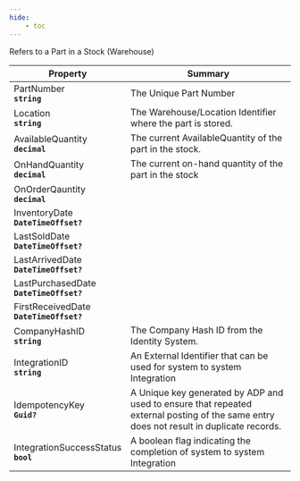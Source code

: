 ```yaml
---
hide:
    - toc
---
```

Refers to a Part in a Stock (Warehouse)

| Property | Summary |
|----------|---------|
| PartNumber <div><strong>``string``</strong></div> | The Unique Part Number |
| Location <div><strong>``string``</strong></div> | The Warehouse/Location Identifier where the part is stored. |
| AvailableQuantity <div><strong>``decimal``</strong></div> | The current AvailableQuantity of the part in the stock. |
| OnHandQuantity <div><strong>``decimal``</strong></div> | The current on-hand quantity of the part in the stock |
| OnOrderQauntity <div><strong>``decimal``</strong></div> |  |
| InventoryDate <div><strong>``DateTimeOffset?``</strong></div> |  |
| LastSoldDate <div><strong>``DateTimeOffset?``</strong></div> |  |
| LastArrivedDate <div><strong>``DateTimeOffset?``</strong></div> |  |
| LastPurchasedDate <div><strong>``DateTimeOffset?``</strong></div> |  |
| FirstReceivedDate <div><strong>``DateTimeOffset?``</strong></div> |  |
| CompanyHashID <div><strong>``string``</strong></div> | The Company Hash ID from the Identity System. |
| IntegrationID <div><strong>``string``</strong></div> | An External Identifier that can be used for system to system Integration |
| IdempotencyKey <div><strong>``Guid?``</strong></div> | A Unique key generated by ADP and used to ensure that repeated external posting of the same entry does not result in duplicate records. |
| IntegrationSuccessStatus <div><strong>``bool``</strong></div> | A boolean flag indicating the completion of system to system Integration |
